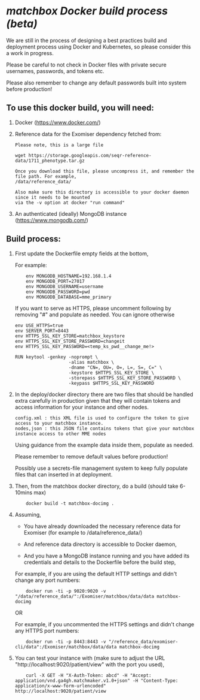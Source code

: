 # <i>matchbox Docker build process (beta)</i>

We are still in the process of designing a best practices build and deployment process using Docker and Kubernetes, so please consider this a work in progress. 

Please be careful to not check in Docker files with private secure
usernames, passwords, and tokens etc. 

Please also remember to change any default passwords built into system before production!

## To use this docker build, you will need:

1. Docker (https://www.docker.com/)

2. Reference data for the Exomiser dependency fetched from:
	```
	Please note, this is a large file
	
	wget https://storage.googleapis.com/seqr-reference-data/1711_phenotype.tar.gz
	
	Once you download this file, please uncompress it, and remember the file path. For example,
	/data/reference_data/
	
	Also make sure this directory is accessible to your docker daemon since it needs to be mounted
	via the -v option at docker "run command"
	```

3. An authenticated (ideally) MongoDB instance (https://www.mongodb.com/)


## Build process:

1. First update the Dockerfile empty fields at the bottom,
	
	For example:
	
	```
		env MONGODB_HOSTNAME=192.168.1.4
		env MONGODB_PORT=27017
		env MONGODB_USERNAME=username
		env MONGODB_PASSWORD=pwd
		env MONGODB_DATABASE=mme_primary
	```
	
	If you want to serve as HTTPS, please uncomment following by removing "#" and populate as needed. You can ignore otherwise
	
	```
	env USE_HTTPS=true
	env SERVER_PORT=8443
	env HTTPS_SSL_KEY_STORE=matchbox_keystore
	env HTTPS_SSL_KEY_STORE_PASSWORD=changeit
	env HTTPS_SSL_KEY_PASSWORD=<temp_ks_pwd__change_me!>
	
	RUN keytool -genkey -noprompt \
						-alias matchbox \
						-dname "CN=, OU=, O=, L=, S=, C=" \
						-keystore $HTTPS_SSL_KEY_STORE \
						-storepass $HTTPS_SSL_KEY_STORE_PASSWORD \
						-keypass $HTTPS_SSL_KEY_PASSWORD
	```

	
2. In the deploy/docker directory there are two files that should be handled extra carefully in production given that they will contain tokens and access information for your instance and other nodes.
	```
	config.xml : this XML file is used to configure the token to give access to your matchbox instance. 
	nodes,json : this JSON file contains tokens that give your matchbox instance access to other MME nodes
	``` 
	
	Using guidance from the example data inside them, populate as needed. 
	
	Please remember to remove default values before production!
	
	Possibly use a secrets-file management system to keep fully populate files that can inserted in at deployment.
	
	
3. Then, from the matchbox docker directory, do a build (should take 6-10mins max)
	```
		docker build -t matchbox-docimg .
	```
	
4. Assuming,

	* You have already downloaded the necessary reference data for Exomiser (for example to /data/reference_data/) 
	
	* And reference data directory is accessible to Docker daemon, 
	
	* And you have a MongoDB instance running and you have added its credentials and details to the Dockerfile before the build step, 


	For example, if you are using the default HTTP settings and didn't change any port numbers:
	```
		docker run -ti -p 9020:9020 -v "/data/reference_data/":/Exomiser/matchbox/data/data matchbox-docimg 
	``` 
	
	OR
	
	For example, if you uncommented the HTTPS settings and didn't change any HTTPS port numbers:
	```
		docker run -ti -p 8443:8443 -v "/reference_data/exomiser-cli/data":/Exomiser/matchbox/data/data matchbox-docimg 
	``` 


6. You can test your instance with (make sure to adjust the URL "http://localhost:9020/patient/view" with the port you used),
	
	```
		curl -X GET -H "X-Auth-Token: abcd" -H "Accept: application/vnd.ga4gh.matchmaker.v1.0+json" -H "Content-Type: application/x-www-form-urlencoded" http://localhost:9020/patient/view
	```



 